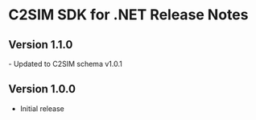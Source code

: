 # C2SIM SDK for .NET Release Notes

## Version 1.1.0

*-* Updated to C2SIM schema v1.0.1

## Version 1.0.0

* Initial release